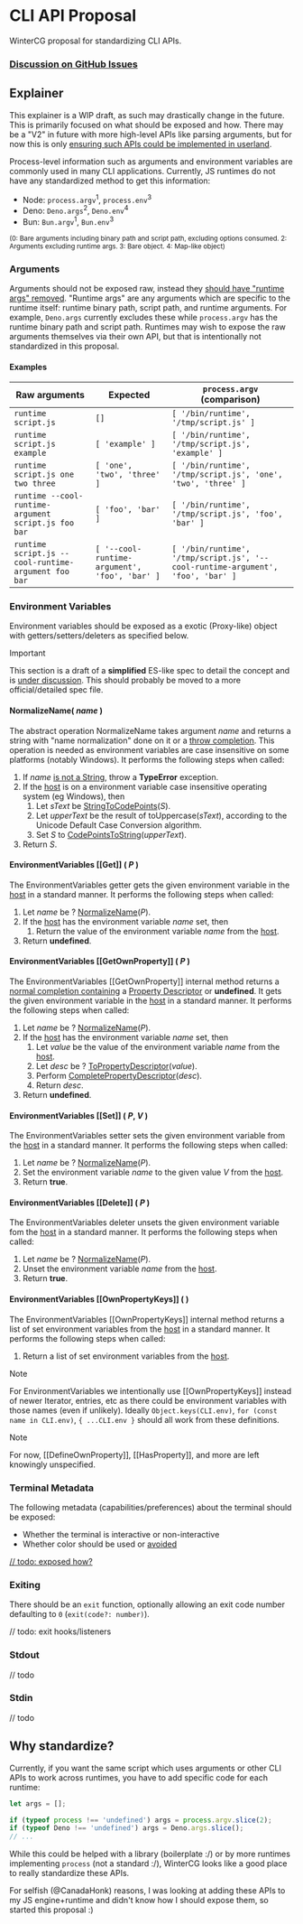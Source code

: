 # CLI API Proposal
WinterCG proposal for standardizing CLI APIs.

### [Discussion on GitHub Issues](https://github.com/CanadaHonk/proposal-cli-api/issues)

## Explainer

This explainer is a WIP draft, as such may drastically change in the future. This is primarily focused on what should be exposed and how. There may be a "V2" in future with more high-level APIs like parsing arguments, but for now this is only [ensuring such APIs could be implemented in userland](https://github.com/CanadaHonk/proposal-cli-api/issues/6).

Process-level information such as arguments and environment variables are commonly used in many CLI applications. Currently, JS runtimes do not have any standardized method to get this information:
- Node: `process.argv`<sup>1</sup>, `process.env`<sup>3</sup>
- Deno: `Deno.args`<sup>2</sup>, `Deno.env`<sup>4</sup>
- Bun: `Bun.argv`<sup>1</sup>, `Bun.env`<sup>3</sup>

<sup>(0: Bare arguments including binary path and script path, excluding options consumed. 2: Arguments excluding runtime args. 3: Bare object. 4: Map-like object)</sup>

### Arguments

Arguments should not be exposed raw, instead they [should have "runtime args" removed](https://github.com/CanadaHonk/proposal-cli-api/issues/3). "Runtime args" are any arguments which are specific to the runtime itself: runtime binary path, script path, and runtime arguments. For example, `Deno.args` currently excludes these while `process.argv` has the runtime binary path and script path. Runtimes may wish to expose the raw arguments themselves via their own API, but that is intentionally not standardized in this proposal.

#### Examples

| Raw arguments | Expected | `process.argv` (comparison) |
| ---- | -------- | -------------- |
| `runtime script.js` | `[]` | `[ '/bin/runtime', '/tmp/script.js' ]` |
| `runtime script.js example` | `[ 'example' ]` | `[ '/bin/runtime', '/tmp/script.js', 'example' ]` |
| `runtime script.js one two three` | `[ 'one', 'two', 'three' ]` | `[ '/bin/runtime', '/tmp/script.js', 'one', 'two', 'three' ]` |
| `runtime --cool-runtime-argument script.js foo bar` | `[ 'foo', 'bar' ]` | `[ '/bin/runtime', '/tmp/script.js', 'foo', 'bar' ]` |
| `runtime script.js --cool-runtime-argument foo bar` | `[ '--cool-runtime-argument', 'foo', 'bar' ]` | `[ '/bin/runtime', '/tmp/script.js', '--cool-runtime-argument', 'foo', 'bar' ]` |

### Environment Variables

Environment variables should be exposed as a exotic (Proxy-like) object with getters/setters/deleters as specified below.

> [!IMPORTANT]
> This section is a draft of a **simplified** ES-like spec to detail the concept and is [under discussion](https://github.com/CanadaHonk/proposal-cli-api/issues/3). This should probably be moved to a more official/detailed spec file.

#### NormalizeName( *name* )

The abstract operation NormalizeName takes argument *name* and returns a string with "name normalization" done on it or a [throw completion](https://tc39.es/ecma262/#sec-completion-record-specification-type). This operation is needed as environment variables are case insensitive on some platforms (notably Windows). It performs the following steps when called:

1. If *name* [is not a String](https://tc39.es/ecma262/#sec-ecmascript-language-types-string-type), throw a **TypeError** exception.
1. If the [host](https://tc39.es/ecma262/#host) is on a environment variable case insensitive operating system (eg Windows), then
    1. Let *sText* be [StringToCodePoints](https://tc39.es/ecma262/#sec-stringtocodepoints)(*S*).
    1. Let *upperText* be the result of toUppercase(*sText*), according to the Unicode Default Case Conversion algorithm.
    1. Set *S* to [CodePointsToString](https://tc39.es/ecma262/#sec-codepointstostring)(*upperText*).
1. Return *S*.

#### EnvironmentVariables [[Get]] ( *P* )

The EnvironmentVariables getter gets the given environment variable in the [host](https://tc39.es/ecma262/#host) in a standard manner. It performs the following steps when called:

1. Let *name* be ? [NormalizeName](#normalizename-name-)(*P*).
1. If the [host](https://tc39.es/ecma262/#host) has the environment variable *name* set, then
    1. Return the value of the environment variable *name* from the [host](https://tc39.es/ecma262/#host).
1. Return **undefined**.

#### EnvironmentVariables [[GetOwnProperty]] ( *P* )

The EnvironmentVariables [[GetOwnProperty]] internal method returns a [normal completion containing](https://tc39.es/ecma262/#sec-completion-record-specification-type) a [Property Descriptor](https://tc39.es/ecma262/#sec-property-descriptor-specification-type) or **undefined**. It gets the given environment variable in the [host](https://tc39.es/ecma262/#host) in a standard manner. It performs the following steps when called:

1. Let *name* be ? [NormalizeName](#normalizename-name-)(*P*).
1. If the [host](https://tc39.es/ecma262/#host) has the environment variable *name* set, then
    1. Let *value* be the value of the environment variable *name* from the [host](https://tc39.es/ecma262/#host).
    1. Let *desc* be ? [ToPropertyDescriptor](https://tc39.es/ecma262/#sec-topropertydescriptor)(*value*).
    1. Perform [CompletePropertyDescriptor](https://tc39.es/ecma262/#sec-completepropertydescriptor)(*desc*).
    1. Return *desc*.
1. Return **undefined**.

#### EnvironmentVariables [[Set]] ( *P*, *V* )

The EnvironmentVariables setter sets the given environment variable from the [host](https://tc39.es/ecma262/#host) in a standard manner. It performs the following steps when called:

1. Let *name* be ? [NormalizeName](#normalizename-name-)(*P*).
1. Set the environment variable *name* to the given value *V* from the [host](https://tc39.es/ecma262/#host).
1. Return **true**.

#### EnvironmentVariables [[Delete]] ( *P* )

The EnvironmentVariables deleter unsets the given environment variable fom the [host](https://tc39.es/ecma262/#host) in a standard manner. It performs the following steps when called:

1. Let *name* be ? [NormalizeName](#normalizename-name-)(*P*).
1. Unset the environment variable *name* from the [host](https://tc39.es/ecma262/#host).
1. Return **true**.

#### EnvironmentVariables [[OwnPropertyKeys]] ( )

The EnvironmentVariables [[OwnPropertyKeys]] internal method returns a list of set environment variables from the [host](https://tc39.es/ecma262/#host) in a standard manner. It performs the following steps when called:

1. Return a list of set environment variables from the [host](https://tc39.es/ecma262/#host).

> [!NOTE]
> For EnvironmentVariables we intentionally use [[OwnPropertyKeys]] instead of newer Iterator, entries, etc as there could be environment variables with those names (even if unlikely). Ideally `Object.keys(CLI.env)`, `for (const name in CLI.env)`, `{ ...CLI.env }` should all work from these definitions.

> [!NOTE]
> For now, [[DefineOwnProperty]], [[HasProperty]], and more are left knowingly unspecified.


### Terminal Metadata

The following metadata (capabilities/preferences) about the terminal should be exposed:
- Whether the terminal is interactive or non-interactive
- Whether color should be used or [avoided](https://no-color.org/)

[// todo: exposed how?](https://github.com/CanadaHonk/proposal-cli-api/issues/9)

### Exiting

There should be an `exit` function, optionally allowing an exit code number defaulting to `0` (`exit(code?: number)`).

// todo: exit hooks/listeners

### Stdout

// todo

### Stdin

// todo

## Why standardize?

Currently, if you want the same script which uses arguments or other CLI APIs to work across runtimes, you have to add specific code for each runtime:

```js
let args = [];

if (typeof process !== 'undefined') args = process.argv.slice(2);
if (typeof Deno !== 'undefined') args = Deno.args.slice();
// ...
```

While this could be helped with a library (boilerplate :/) or by more runtimes implementing `process` (not a standard :/), WinterCG looks like a good place to really standardize these APIs.

For selfish (@CanadaHonk) reasons, I was looking at adding these APIs to my JS engine+runtime and didn't know how I should expose them, so started this proposal :)
